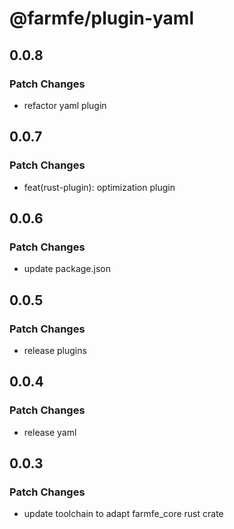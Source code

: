 # @farmfe/plugin-yaml

## 0.0.8

### Patch Changes

- refactor yaml plugin

## 0.0.7

### Patch Changes

- feat(rust-plugin): optimization plugin

## 0.0.6

### Patch Changes

- update package.json

## 0.0.5

### Patch Changes

- release plugins

## 0.0.4

### Patch Changes

- release yaml

## 0.0.3

### Patch Changes

- update toolchain to adapt farmfe_core rust crate
